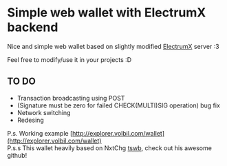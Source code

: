 #  Simple web wallet with ElectrumX backend 
Nice and simple web wallet based on slightly modified [ElectrumX](https://github.com/MicroBitcoinOrg/ElectrumX/) server :3

Feel free to modify/use it in your projects :D

## TO DO
- Transaction broadcasting using POST
- (Signature must be zero for failed CHECK(MULTI)SIG operation) bug fix
- Network switching
- Redesing

P.s. Working example [http://explorer.volbil.com/wallet](http://explorer.volbil.com/wallet)  
P.s.s This wallet heavily based on NxtChg [tswb](http://github.com/NxtChg/tsbw/), check out his awesome github!
